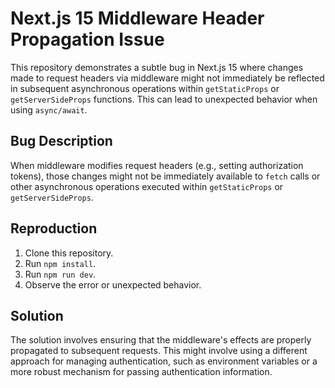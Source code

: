 # Next.js 15 Middleware Header Propagation Issue

This repository demonstrates a subtle bug in Next.js 15 where changes made to request headers via middleware might not immediately be reflected in subsequent asynchronous operations within `getStaticProps` or `getServerSideProps` functions. This can lead to unexpected behavior when using `async/await`.

## Bug Description

When middleware modifies request headers (e.g., setting authorization tokens), those changes might not be immediately available to `fetch` calls or other asynchronous operations executed within `getStaticProps` or `getServerSideProps`.

## Reproduction

1. Clone this repository.
2. Run `npm install`.
3. Run `npm run dev`.
4. Observe the error or unexpected behavior.

## Solution

The solution involves ensuring that the middleware's effects are properly propagated to subsequent requests. This might involve using a different approach for managing authentication, such as environment variables or a more robust mechanism for passing authentication information.